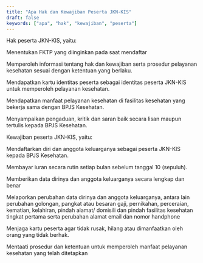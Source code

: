 ```yaml
---
title: "Apa Hak dan Kewajiban Peserta JKN-KIS"
draft: false
keywords: ["apa", "hak", "kewajiban", "peserta"]
---
```


Hak peserta JKN-KIS, yaitu:

Menentukan FKTP yang diinginkan pada saat mendaftar

Memperoleh informasi tentang hak dan kewajiban serta prosedur pelayanan kesehatan sesuai dengan ketentuan yang berlaku.

Mendapatkan kartu identitas peserta sebagai identitas peserta JKN-KIS untuk memperoleh pelayanan kesehatan.

Mendapatkan manfaat pelayanan kesehatan di fasilitas kesehatan yang bekerja sama dengan BPJS Kesehatan.

Menyampaikan pengaduan, kritik dan saran baik secara lisan maupun tertulis kepada BPJS Kesehatan.

 

Kewajiban peserta JKN-KIS, yaitu:

Mendaftarkan diri dan anggota keluarganya sebagai peserta JKN-KIS kepada BPJS Kesehatan.

Membayar iuran secara rutin setiap bulan sebelum tanggal 10 (sepuluh).

Memberikan data dirinya dan anggota keluarganya secara lengkap dan benar

Melaporkan perubahan data dirinya dan anggota keluarganya, antara lain perubahan golongan, pangkat atau besaran gaji, pernikahan, perceraian, kematian, kelahiran, pindah alamat/ domisili dan pindah fasilitas kesehatan tingkat pertama serta perubahan alamat email dan nomor handphone

Menjaga kartu peserta agar tidak rusak, hilang atau dimanfaatkan oleh orang yang tidak berhak.

Mentaati prosedur dan ketentuan untuk memperoleh manfaat pelayanan kesehatan yang telah ditetapkan